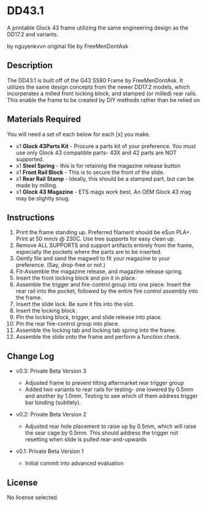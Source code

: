 # DD43.1
A printable Glock 43 frame utilizing the same engineering design as the DD17.2 and variants.

by nguyenkvvn
original file by FreeMenDontAsk

## Description
The DD43.1 is built off of the G43 SS80 Frame by FreeMenDontAsk. It utilizes the same design concepts from the newer DD17.2 models, which incorperates a milled front locking block, and stamped (or milled) rear rails. This enable the frame to be created by DIY methods rather than be relied on 

## Materials Required
You will need a set of each below for each [x] you make.
- x1 **Glock 43Parts Kit** - Procure a parts kit of your preference. You must use only Glock 43 compatible parts- 43X and 42 parts are NOT supported.
- x1 **Steel Spring** - this is for retaining the magazine release button
- x1 **Front Rail Block** - This is to secure the front of the slide.
- x1 **Rear Rail Stamp** - Ideally, this should be a stamped part, but can be made by milling.
- x1 **Glock 43 Magazine** - ETS mags work best. An OEM Glock 43 mag may be slightly snug.

## Instructions
1. Print the frame standing up. Preferred filament should be eSun PLA+. Print at 50 mm/s @ 230C. Use tree supports for easy clean up.
2. Remove ALL SUPPORTS and support artifacts entirely from the frame, especially the pockets where the parts are to be inserted.
3. Gently file and sand the magwell to fit your magazine to your preference. (Say, drop-free or not.)
4. Fit-Assemble the magazine release, and magazine release spring.
5. Insert the front locking block and pin it in place.
6. Assemble the trigger and fire-control group into one piece. Insert the rear rail into the pocket, followed by the entire fire control assembly into the frame.
7. Insert the slide lock. Be sure it fits into the slot.
8. Insert the locking block.
9. Pin the locking block, trigger, and slide release into place.
10. Pin the rear fire-control group into place.
11. Assemble the locking tab and locking tab spring into the frame.
12. Assemble the slide onto the frame and perform a function check.

## Change Log

- v0.3: Private Beta Version 3
    * Adjusted frame to prevent tilting aftermarket rear trigger group
    * Added two variants to rear rails for testing- one lowered by 0.5mm and another by 1.0mm. Testing to see which of them address trigger bar binding (subtlely).

- v0.2: Private Beta Version 2
    * Adjusted rear hole placement to raise up by 0.5mm, which will raise the sear cage by 0.5mm. This should address the trigger not resetting when slide is pulled rear-and-upwards

- v0.1: Private Beta Version 1
    * Initial commit into advanced evaluation

## License
No license selected.
